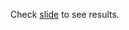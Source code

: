 
Check [slide](https://docs.google.com/presentation/d/1lDu0Y55zyEVeDQdTs2QqqlYAeGcNTtyP1xWEDBconz0/edit?usp=sharing) to see results. 

<dl>
<a src="https://docs.google.com/presentation/d/1lDu0Y55zyEVeDQdTs2QqqlYAeGcNTtyP1xWEDBconz0/embed?start=false&loop=false&delayms=3000" frameborder="0" width="1440" height="1109" allowfullscreen="true" mozallowfullscreen="true" webkitallowfullscreen="true"></a>
</dl>


